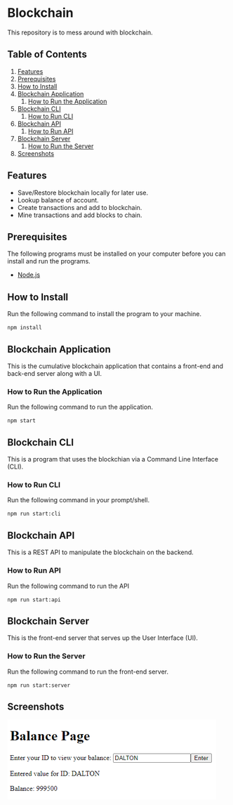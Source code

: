 # Blockchain
This repository is to mess around with blockchain.

## Table of Contents
1. [Features](#features)
1. [Prerequisites](#prerequisites)
1. [How to Install](#how-to-install)
1. [Blockchain Application](#blockchain-application)
    1. [How to Run the Application](#how-to-run-the-application)
1. [Blockchain CLI](#blockchain-cli)
    1. [How to Run CLI](#how-to-run-cli)
1. [Blockchain API](#blockchain-api)
    1. [How to Run API](#how-to-run-api)
1. [Blockchain Server](#blockchain-server)
    1. [How to Run the Server](#how-to-run-the-server)
1. [Screenshots](#screenshots)
    
## Features
* Save/Restore blockchain locally for later use.
* Lookup balance of account.
* Create transactions and add to blockchain.
* Mine transactions and add blocks to chain.

## Prerequisites
The following programs must be installed on your computer before you can install and run the programs.
* [Node.js](https://nodejs.org/en/)

## How to Install
Run the following command to install the program to your machine.
```shell script
npm install
```

## Blockchain Application
This is the cumulative blockchain application that contains a front-end and back-end server along with a UI.

### How to Run the Application
Run the following command to run the application.
```shell script
npm start
```

## Blockchain CLI
This is a program that uses the blockchian via a Command Line Interface (CLI).

### How to Run CLI
Run the following command in your prompt/shell.
```shell script
npm run start:cli
```

## Blockchain API
This is a REST API to manipulate the blockchain on the backend.

### How to Run API
Run the following command to run the API
```shell script
npm run start:api
```

## Blockchain Server
This is the front-end server that serves up the User Interface (UI).

### How to Run the Server
Run the following command to run the front-end server.
```shell script
npm run start:server
```

## Screenshots
![Balance page screenshot](/docs/screenshots/balance-page.png)
